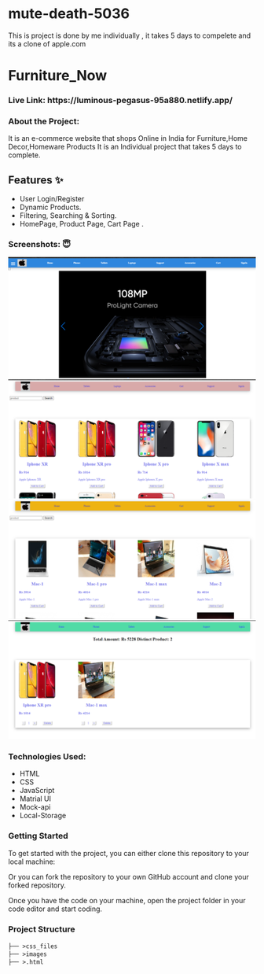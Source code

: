 # mute-death-5036

This is project is done by me individually , it takes 5 days to compelete and its a clone of apple.com


<h1>Furniture_Now</h1>

<h3>Live Link: https://luminous-pegasus-95a880.netlify.app/ </h3> 


<h3>About the Project:</h3>
It is an e-commerce website that shops Online in India for Furniture,Home Decor,Homeware Products It is an Individual project that takes 5 days to complete.


## Features ✨

- User Login/Register
- Dynamic Products.
- Filtering, Searching & Sorting.
- HomePage, Product Page, Cart Page .

 




           
<h3>Screenshots: 😇 </h3>
<img src="image\Screenshot (132).png" alt="screenshot" /> 
<img src="image\Screenshot (133).png" alt="screenshot" /> 
<img src="image\Screenshot (134).png" alt="screenshot" /> 
<img src="image\Screenshot (136).png" alt="screenshot" /> 


<h3>Technologies Used:</h3>
<ul>
        <li>HTML</li>
        <li>CSS</li>
        <li>JavaScript</li>
        <li>Matrial UI</li>
        <li>Mock-api</li>
        <li>Local-Storage</li>
</ul>


<h3>Getting Started</h3>
To get started with the project, you can either clone this repository to your local machine:

Or you can fork the repository to your own GitHub account and clone your forked repository.

Once you have the code on your machine, open the project folder in your code editor and start coding.

<h3>Project Structure</h3>

    
    ├── >css_files
    ├── >images    
    ├── >.html    
        


